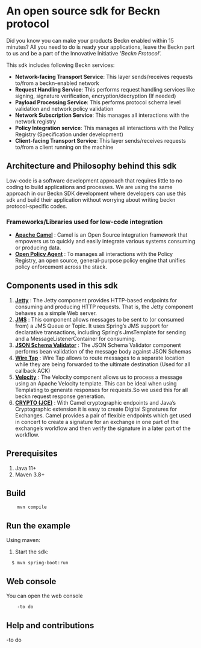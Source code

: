 
An open source sdk for Beckn protocol 
==========================================

Did you know you can make your products Beckn enabled within 15 minutes? 
All you need to do is ready your applications, leave the Beckn part to us and be a part of the Innovative Initiative *'Beckn Protocol'.*

This sdk includes following Beckn services:

- <b>Network-facing Transport Service</b>: This layer sends/receives requests to/from a beckn-enabled network
- <b>Request Handling Service</b>: This performs request handling services like signing, signature verification, encryption/decryption (If needed)
- <b>Payload Processing Service</b>: This performs protocol schema level validation and network policy validation
- <b>Network Subscription Service</b>: This manages all interactions with the network registry
- <b>Policy Integration service</b>: This manages all interactions with the Policy Registry (Specification under development)
- <b>Client-facing Transport Service</b>: This layer sends/receives requests to/from a client running on the machine

## Architecture and Philosophy behind this sdk
Low-code is a software development approach that requires little to no coding to build applications and processes. We are using the same approach in our 
Beckn SDK development where developers can use this sdk and build their application without worrying about writing beckn protocol-specific codes. 

### Frameworks/Libraries used for low-code integration
- [<b>Apache Camel</b>](https://camel.apache.org/)
: Camel is an Open Source integration framework that empowers us to quickly and easily integrate various systems consuming or producing data.
- [<b>Open Policy Agent</b>](https://www.openpolicyagent.org/) :  To manages all interactions with the Policy Registry, an open source, general-purpose policy engine that unifies policy enforcement across the stack.

## Components used in this sdk 
1. [<b>Jetty</b>](https://camel.apache.org/components/next/jetty-component.html) : The Jetty component provides HTTP-based endpoints for consuming and producing HTTP requests. That is, the Jetty component behaves as a simple Web server.
2. [<b>JMS</b>](https://camel.apache.org/components/next/jms-component.html) : This component allows messages to be sent to (or consumed from) a JMS Queue or Topic. It uses Spring’s JMS support for declarative transactions, including Spring’s JmsTemplate for sending and a MessageListenerContainer for consuming.
4. [<b>JSON Schema Validator</b>](https://camel.apache.org/components/next/json-validator-component.html) : The JSON Schema Validator component performs bean validation of the message body against JSON Schemas
5. [<b>Wire Tap</b>](https://camel.apache.org/components/next/json-validator-component.html) : Wire Tap allows to route messages to a separate location while they are being forwarded to the ultimate destination (Used for all callback ACK)
6. [<b>Velocity</b>](https://camel.apache.org/components/next/velocity-component.html) : The Velocity component allows us to process a message using an Apache Velocity template. This can be ideal when using Templating to generate responses for requests.So we used this for all beckn request response generation.
7. [<b>CRYPTO (JCE)</b>](https://camel.apache.org/components/next/crypto-component.html) : With Camel cryptographic endpoints and Java’s Cryptographic extension it is easy to create Digital Signatures for Exchanges. Camel provides a pair of flexible endpoints which get used in concert to create a signature for an exchange in one part of the exchange’s workflow and then verify the signature in a later part of the workflow.
## Prerequisites

1. Java 11+
2. Maven 3.8+

## Build

```
    mvn compile
```

## Run the example

Using maven:

 1. Start the sdk:

```
  $ mvn spring-boot:run
```

## Web console

You can open the web console

```
    -to do
```

## Help and contributions

-to do


